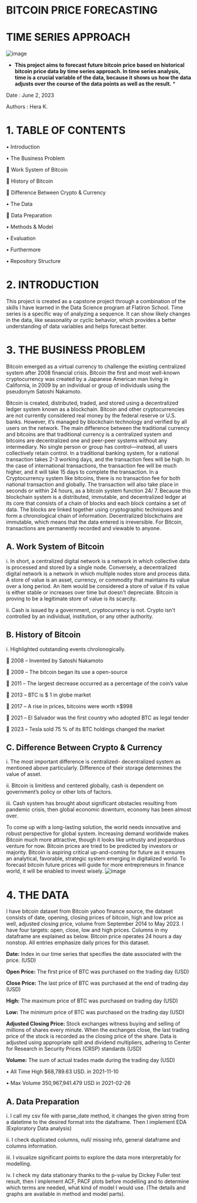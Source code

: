# BITCOIN PRICE FORECASTING
# TIME SERIES APPROACH

 ![image](https://github.com/drykvf/Bitcoin_Pred_022023/assets/121190573/bec33cef-98b2-43ad-b46a-2099fafe8db5)
 

* **This project aims to forecast future bitcoin price based on historical bitcoin price data by time series approach. In time series analysis, time is a crucial variable of the data, because it shows us how the data adjusts over the course of the data points as well as the result.** *

Date		: June 2, 2023

Authors	: Hera K.
 
# 1.	TABLE OF CONTENTS
 
•	Introduction 

•	The Business Problem

	  Work System of Bitcoin

	  History of Bitcoin

	  Difference Between Crypto & Currency

•	The Data 

	  Data Preparation

•	Methods & Model

•	Evaluation

•	Furthermore

•	Repository Structure

# 2.	INTRODUCTION

This project is created as a capstone project through a combination of the skills I have learned in the Data Science program at Flatiron School. 
Time series is a specific way of analyzing a sequence. It can show likely changes in the data, like seasonality or cyclic behavior, which provides a better understanding of data variables and helps forecast better. 

# 3.	THE BUSINESS PROBLEM

Bitcoin emerged as a virtual currency to challenge the existing centralized system after 2008 financial crisis. Bitcoin the first and most well-known cryptocurrency was created by a Japanese American man living in California, in 2009 by an individual or group of individuals using the pseudonym Satoshi Nakamoto. 

Bitcoin is created, distributed, traded, and stored using a decentralized ledger system known as a blockchain. Bitcoin and other cryptocurrencies are not currently considered real money by the federal reserve or U.S. banks. However, it’s managed by blockchain technology and verified by all users on the network. 
The main difference between the traditional currency and bitcoins are that traditional currency is a centralized system and bitcoins are decentralized one and peer-peer systems without any intermediary. No single person or group has control—instead, all users collectively retain control.
In a traditional banking system, for a national transaction takes 2-3 working days, and the transaction fees will be high. In the case of international transactions, the transaction fee will be much higher, and it will take 15 days to complete the transaction. In a Cryptocurrency system like bitcoins, there is no transaction fee for both national transaction and globally. The transaction will also take place in seconds or within 24 hours, as a bitcoin system function 24/ 7. Because this blockchain system is a distributed, immutable, and decentralized ledger at its core that consists of a chain of blocks and each block contains a set of data. The blocks are linked together using cryptographic techniques and form a chronological chain of information. Decentralized blockchains are immutable, which means that the data entered is irreversible.  For Bitcoin, transactions are permanently recorded and viewable to anyone.

## A.	Work System of Bitcoin

i.	In short, a centralized digital network is a network in which collective data is processed and stored by a single node. Conversely, a decentralized digital network is a network in which multiple nodes store and process data. A store of value is an asset, currency, or commodity that maintains its value over a long period.  An item would be considered a store of value if its value is either stable or increases over time but doesn't depreciate. Bitcoin is proving to be a legitimate store of value is its scarcity.

ii.	Cash is issued by a government, cryptocurrency is not. Crypto isn't controlled by an individual, institution, or any other authority.

## B.	History of Bitcoin

i.	Highlighted outstanding events chrolonogically.

	2008 – Invented by Satoshi Nakamoto

	2009 – The bitcoin began its use a open-source

	2011 – The largest decrease occurred as a percentage of the coin’s value

	2013 – BTC is $ 1 in globe market

	2017 – A rise in prices, bitcoins were worth ±$998

	2021 – El Salvador was the first country who adopted BTC as legal tender 

	2023 – Tesla sold 75 % of its BTC holdings changed the market

## C.	Difference Between Crypto & Currency

i.	The most important difference is centralized- decentralized system as mentioned above particularly. Difference of their storage determines the value of asset.

ii.	Bitcoin is limitless and centered globally, cash is dependent on government’s policy or other lots of factors.

iii.	Cash system has brought about significant obstacles resulting from pandemic crisis, then global economic downturn, economy has been almost over.

To come up with a long-lasting solution, the world needs innovative and robust perspective for global system. Increasing demand worldwide makes Bitcoin much more attractive, though it looks like untrusty and jeopardous venture for now. Bitcoin prices are tried to be predicted by investors or majority. Bitcoin is aspiring critical up-and-coming for future as it ensures an analytical, favorable, strategic system emerging in digitalized world. To forecast bitcoin future prices will guide for more entrepreneurs in finance world, it will be enabled to invest wisely.
 ![image](https://github.com/drykvf/Bitcoin_Pred_022023/assets/121190573/ff7b0b13-667f-475e-bd4d-b20926187919)
 
# 4.	THE DATA

I have bitcoin dataset from Bitcoin yahoo finance source, the dataset consists of date, opening, closing prices of bitcoin, high and low price as well, adjusted closing price, volume from September 2014 to May 2023.
I have four targets: open, close, low and high prices. Columns in my dataframe are explained as below. Bitcoin price operates 24 hours a day nonstop. All entries emphasize daily prices for this dataset.

**Date:** Index in our time series that specifies the date associated with the price. (USD)

**Open Price:** The first price of BTC was purchased on the trading day (USD)

**Close Price:** The last price of BTC was purchased at the end of trading day (USD)

**High:** The maximum price of BTC was purchased on trading day (USD)

**Low:** The minimum price of BTC was purchased on the trading day (USD)

**Adjusted Closing Price:** Stock exchanges witness buying and selling of millions of shares every minute. When the exchanges close, the last trading price of the stock is recorded as the closing price of the share. Data is adjusted using appropriate split and dividend multipliers, adhering to Center for Research in Security Prices (CRSP) standards (USD)

**Volume:** The sum of actual trades made during the trading day (USD)

•	All Time High $68,789.63 USD.         in 2021-11-10

•	Max Volume 350,967,941.479 USD in 2021-02-26

## A.	Data Preparation

i.	I call my csv file with parse_date method, it changes the given string from a datetime to the desired format into the dataframe. Then I implement EDA (Exploratory Data analysis)

ii.	I check duplicated columns, null/ missing info, general dataframe and columns information. 

iii.	I visualize significant points to explore the data more interpretably for modelling. 

iv.	I check my data stationary thanks to the p-value by Dickey Fuller test result, then I implement ACF, PACF plots before modelling and to determine which terms are needed, what kind of model I would use. (The details and graphs are available in method and model parts).



